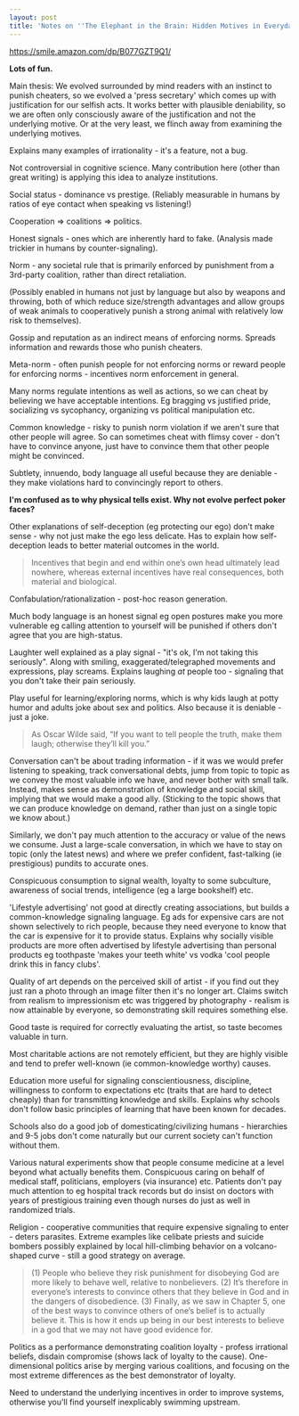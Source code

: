 ```yaml
---
layout: post
title: 'Notes on ''The Elephant in the Brain: Hidden Motives in Everyday Life'''
---
```


<https://smile.amazon.com/dp/B077GZT9Q1/>

__Lots of fun.__

Main thesis: We evolved surrounded by mind readers with an instinct to punish cheaters, so we evolved a 'press secretary' which comes up with justification for our selfish acts. It works better with plausible deniability, so we are often only consciously aware of the justification and not the underlying motive. Or at the very least, we flinch away from examining the underlying motives.

Explains many examples of irrationality - it's a feature, not a bug.

Not controversial in cognitive science. Many contribution here (other than great writing) is applying this idea to analyze institutions.

Social status - dominance vs prestige. (Reliably measurable in humans by ratios of eye contact when speaking vs listening!)

Cooperation => coalitions => politics. 

Honest signals - ones which are inherently hard to fake. (Analysis made trickier in humans by counter-signaling).

Norm - any societal rule that is primarily enforced by punishment from a 3rd-party coalition, rather than direct retaliation.

(Possibly enabled in humans not just by language but also by weapons and throwing, both of which reduce size/strength advantages and allow groups of weak animals to cooperatively punish a strong animal with relatively low risk to themselves).

Gossip and reputation as an indirect means of enforcing norms. Spreads information and rewards those who punish cheaters. 

Meta-norm - often punish people for not enforcing norms or reward people for enforcing norms - incentives norm enforcement in general.

Many norms regulate intentions as well as actions, so we can cheat by believing we have acceptable intentions. Eg bragging vs justified pride, socializing vs sycophancy, organizing vs political manipulation etc.

Common knowledge - risky to punish norm violation if we aren't sure that other people will agree. So can sometimes cheat with flimsy cover - don't have to convince anyone, just have to convince them that other people might be convinced. 

Subtlety, innuendo, body language all useful because they are deniable - they make violations hard to convincingly report to others. 

__I'm confused as to why physical tells exist. Why not evolve perfect poker faces?__

Other explanations of self-deception (eg protecting our ego) don't make sense - why not just make the ego less delicate. Has to explain how self-deception leads to better material outcomes in the world.

> Incentives that begin and end within one’s own head ultimately lead nowhere, whereas external incentives have real consequences, both material and biological.

Confabulation/rationalization - post-hoc reason generation.

Much body language is an honest signal eg open postures make you more vulnerable eg calling attention to yourself will be punished if others don't agree that you are high-status.

Laughter well explained as a play signal - "it's ok, I'm not taking this seriously". Along with smiling, exaggerated/telegraphed movements and expressions, play screams. Explains laughing *at* people too - signaling that you don't take their pain seriously.

Play useful for learning/exploring norms, which is why kids laugh at potty humor and adults joke about sex and politics. Also because it is deniable - just a joke.

> As Oscar Wilde said, “If you want to tell people the truth, make them laugh; otherwise they’ll kill you.”

Conversation can't be about trading information - if it was we would prefer listening to speaking, track conversational debts, jump from topic to topic as we convey the most valuable info we have, and never bother with small talk. Instead, makes sense as demonstration of knowledge and social skill, implying that we would make a good ally. (Sticking to the topic shows that we can produce knowledge on demand, rather than just on a single topic we know about.)

Similarly, we don't pay much attention to the accuracy or value of the news we consume. Just a large-scale conversation, in which we have to stay on topic (only the latest news) and where we prefer confident, fast-talking (ie prestigious) pundits to accurate ones.

Conspicuous consumption to signal wealth, loyalty to some subculture, awareness of social trends, intelligence (eg a large bookshelf) etc.

'Lifestyle advertising' not good at directly creating associations, but builds a common-knowledge signaling language. Eg ads for expensive cars are not shown selectively to rich people, because they need everyone to know that the car is expensive for it to provide status. Explains why socially visible products are more often advertised by lifestyle advertising than personal products eg toothpaste 'makes your teeth white' vs vodka 'cool people drink this in fancy clubs'.

Quality of art depends on the perceived skill of artist - if you find out they just ran a photo through an image filter then it's no longer art. Claims switch from realism to impressionism etc was triggered by photography - realism is now attainable by everyone, so demonstrating skill requires something else.

Good taste is required for correctly evaluating the artist, so taste becomes valuable in turn.

Most charitable actions are not remotely efficient, but they are highly visible and tend to prefer well-known (ie common-knowledge worthy) causes.

Education more useful for signaling conscientiousness, discipline, willingness to conform to expectations etc (traits that are hard to detect cheaply) than for transmitting knowledge and skills. Explains why schools don't follow basic principles of learning that have been known for decades.

Schools also do a good job of domesticating/civilizing humans - hierarchies and 9-5 jobs don't come naturally but our current society can't function without them.

Various natural experiments show that people consume medicine at a level beyond what actually benefits them. Conspicuous caring on behalf of medical staff, politicians, employers (via insurance) etc. Patients don't pay much attention to eg hospital track records but do insist on doctors with years of prestigious training even though nurses do just as well in randomized trials.

Religion - cooperative communities that require expensive signaling to enter - deters parasites. Extreme examples like celibate priests and suicide bombers possibly explained by local hill-climbing behavior on a volcano-shaped curve - still a good strategy on average.

> (1) People who believe they risk punishment for disobeying God are more likely to behave well, relative to nonbelievers. (2) It’s therefore in everyone’s interests to convince others that they believe in God and in the dangers of disobedience. (3) Finally, as we saw in Chapter 5, one of the best ways to convince others of one’s belief is to actually believe it. This is how it ends up being in our best interests to believe in a god that we may not have good evidence for.

Politics as a performance demonstrating coalition loyalty - profess irrational beliefs, disdain compromise (shows lack of loyalty to the cause). One-dimensional politics arise by merging various coalitions, and focusing on the most extreme differences as the best demonstrator of loyalty.

Need to understand the underlying incentives in order to improve systems, otherwise you'll find yourself inexplicably swimming upstream.
